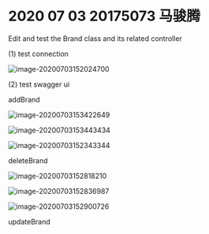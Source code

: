 # 2020 07 03 20175073 马骏腾

Edit and test the Brand class and its related controller

(1) test connection

![image-20200703152024700](/home/happym/.config/Typora/typora-user-images/image-20200703152024700.png)

(2) test swagger ui

addBrand

![image-20200703153422649](/home/happym/.config/Typora/typora-user-images/image-20200703153422649.png)

![image-20200703153443434](/home/happym/.config/Typora/typora-user-images/image-20200703153443434.png)

![image-20200703152343344](/home/happym/.config/Typora/typora-user-images/image-20200703152343344.png)

deleteBrand

![image-20200703152818210](/home/happym/.config/Typora/typora-user-images/image-20200703152818210.png)

![image-20200703152836987](/home/happym/.config/Typora/typora-user-images/image-20200703152836987.png)

![image-20200703152900726](/home/happym/.config/Typora/typora-user-images/image-20200703152900726.png)

updateBrand

